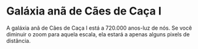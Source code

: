 # Galáxia anã de Cães de Caça I

A galáxia anã de Cães de Caça I está a 720.000 anos-luz de nós. Se você diminuir
o zoom para aquela escala, ela estará a apenas alguns pixels de distância.
